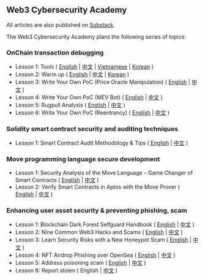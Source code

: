 
## Web3 Cybersecurity Academy
All articles are also published on [Substack](https://defihacklabs.substack.com/).

The Web3 Cybersecurity Academy plans the following series of topics:

### OnChain transaction debugging
- Lesson 1: Tools ( [English](https://github.com/SunWeb3Sec/DeFiHackLabs/tree/main/academy/onchain_debug/01_tools/en) | [中文](https://github.com/SunWeb3Sec/DeFiHackLabs/tree/main/academy/onchain_debug/01_tools) | [Vietnamese](https://github.com/SunWeb3Sec/DeFiHackLabs/tree/main/academy/onchain_debug/01_tools/vi) | [Korean](https://github.com/SunWeb3Sec/DeFiHackLabs/tree/main/academy/onchain_debug/01_tools/ko) )
- Lesson 2: Warm up ( [English](https://github.com/SunWeb3Sec/DeFiHackLabs/tree/main/academy/onchain_debug/02_warmup/en/) | [中文](https://github.com/SunWeb3Sec/DeFiHackLabs/tree/main/academy/onchain_debug/02_warmup/) | [Korean](https://github.com/SunWeb3Sec/DeFiHackLabs/tree/main/academy/onchain_debug/02_warmup/ko) )
- Lesson 3: Write Your Own PoC (Price Oracle Manipulation) ( [English](https://github.com/SunWeb3Sec/DeFiHackLabs/tree/main/academy/onchain_debug/03_write_your_own_poc/en/) | [中文](https://github.com/SunWeb3Sec/DeFiHackLabs/tree/main/academy/onchain_debug/03_write_your_own_poc/) )
- Lesson 4: Write Your Own PoC (MEV Bot) ( [English](https://github.com/SunWeb3Sec/DeFiHackLabs/tree/main/academy/onchain_debug/04_write_your_own_poc/en/) | [中文](https://github.com/SunWeb3Sec/DeFiHackLabs/tree/main/academy/onchain_debug/04_write_your_own_poc/) )
- Lesson 5: Rugpull Analysis ( [English](https://github.com/SunWeb3Sec/DeFiHackLabs/tree/main/academy/onchain_debug/05_Rugpull/en/) | [中文](https://github.com/SunWeb3Sec/DeFiHackLabs/tree/main/academy/onchain_debug/05_Rugpull/) )
- Lesson 6: Write Your Own PoC (Reentrancy) ( [English](https://github.com/SunWeb3Sec/DeFiHackLabs/tree/main/academy/onchain_debug/06_write_your_own_poc/en/) | [中文](https://github.com/SunWeb3Sec/DeFiHackLabs/tree/main/academy/onchain_debug/06_write_your_own_poc/) )


### Solidity smart contract security and auditing techniques
- Lesson 1: Smart Contract Audit Methodology & Tips ( [English](https://github.com/SunWeb3Sec/DeFiHackLabs/tree/main/academy/solidity/01_audit/en)  | [中文](https://github.com/SunWeb3Sec/DeFiHackLabs/tree/main/academy/solidity/01_audit) ) 

### Move programming language secure development
- Lesson 1: Security Analysis of the Move Language – Game Changer of Smart Contracts ( [English](https://github.com/SunWeb3Sec/DeFiHackLabs/tree/main/academy/move/01_move_sec_intro/en)  | [中文](https://github.com/SunWeb3Sec/DeFiHackLabs/tree/main/academy/move/01_move_sec_intro) ) 
- Lesson 2: Verify Smart Contracts in Aptos with the Move Prover ( [English](https://github.com/SunWeb3Sec/DeFiHackLabs/tree/main/academy/move/02_move_power/en)  | [中文](https://github.com/SunWeb3Sec/DeFiHackLabs/tree/main/academy/move/02_move_power) ) 


### Enhancing user asset security & preventing phishing, scam
- Lesson 1: Blockchain Dark Forest Selfguard Handbook ( [English](https://github.com/SunWeb3Sec/DeFiHackLabs/tree/main/academy/user_awareness/01_handbook/en/) | [中文](https://github.com/SunWeb3Sec/DeFiHackLabs/tree/main/academy/user_awareness/01_handbook/) )
- Lesson 2: Nine Common Web3 Hacks and Scams ( [English](https://github.com/SunWeb3Sec/DeFiHackLabs/tree/main/academy/user_awareness/02_CommonScam/en/) | [中文](https://github.com/SunWeb3Sec/DeFiHackLabs/tree/main/academy/user_awareness/02_CommonScam/) )
- Lesson 3: Learn Security Risks with a New Honeypot Scam ( [English](https://github.com/SunWeb3Sec/DeFiHackLabs/tree/main/academy/user_awareness/03_HoneyPot/en/) | [中文](https://github.com/SunWeb3Sec/DeFiHackLabs/tree/main/academy/user_awareness/03_HoneyPot/) )
- Lesson 4: NFT Airdrop Phishing over OpenSea ( [English](https://github.com/SunWeb3Sec/DeFiHackLabs/tree/main/academy/user_awareness/04_NFTScam/en/) | [中文](https://github.com/SunWeb3Sec/DeFiHackLabs/tree/main/academy/user_awareness/04_NFTScam/) )
- Lesson 5: Address poisoning scam ( [English](https://github.com/SunWeb3Sec/DeFiHackLabs/tree/main/academy/user_awareness/05_Address_poisoning/en/) | [中文](https://github.com/SunWeb3Sec/DeFiHackLabs/tree/main/academy/user_awareness/05_Address_poisoning/) )
- Lesson 6: Report stolen ( English | [中文](https://github.com/SunWeb3Sec/DeFiHackLabs/tree/main/academy/user_awareness/06_Report_stolen/) )


